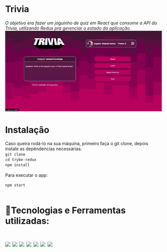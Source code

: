# Trivia
<i> O objetivo era fazer um joguinho de quiz em React que consome a API do Trivia, utilizando Redux pra gerenciar o estado da aplicação. </i>
<img src="./public/trivia.gif">
<h1>Instalação</h1>
Caso queira rodá-lo na sua máquina, primeiro faça o git clone, depois instale as depêndencias necessárias.
<br/>
<code>git clone</code>
<br/>
<code>cd trybe-redux</code>
<br/>
<code>npm install</code>
<br/>
<br/>
Para executar o app:

<code>npm start</code>
<br/>
<br/>

# 🚀Tecnologias e Ferramentas utilizadas:
<h1 align='left'>
<img src="https://img.shields.io/badge/HTML5-E34F26?style=for-the-badge&logo=html5&logoColor=white" />
<img src="https://img.shields.io/badge/CSS3-1572B6?style=for-the-badge&logo=css3&logoColor=white" />
<img src="https://img.shields.io/badge/JavaScript-F7DF1E?style=for-the-badge&logo=javascript&logoColor=black" />
<img src="https://img.shields.io/badge/React_Router-CA4245?style=for-the-badge&logo=react-router&logoColor=white" />
<img src="https://img.shields.io/badge/React-20232A?style=for-the-badge&logo=react&logoColor=61DAFB" />
<img src="https://img.shields.io/badge/Redux-593D88?style=for-the-badge&logo=redux&logoColor=white" />
<img src="https://img.shields.io/badge/figma-%23F24E1E.svg?style=for-the-badge&logo=figma&logoColor=white" />
</h1>
